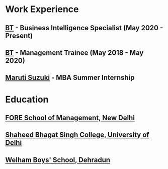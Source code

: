 # Work Experience
## [BT](https://www.btplc.com/Thegroup/) - Business Intelligence Specialist (May 2020 - Present)
## [BT](https://www.btplc.com/Thegroup/) - Management Trainee (May 2018 - May 2020)
## [Maruti Suzuki](https://www.marutisuzuki.com/) - MBA Summer Internship

# Education
## [FORE School of Management, New Delhi](https://www.fsm.ac.in/)
## [Shaheed Bhagat Singh College, University of Delhi](https://www.sbsc.in/)
## [Welham Boys' School, Dehradun](https://www.welhamboys.org/)
